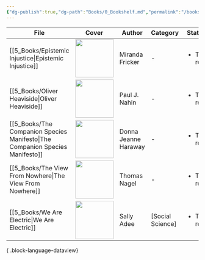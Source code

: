 ```yaml
---
{"dg-publish":true,"dg-path":"Books/0_Bookshelf.md","permalink":"/books/0-bookshelf/","title":"Bookshelf","pinned":true,"tags":["meta/dashboard"],"dgShowToc":true,"created":"2024-11-24T10:42:27.550+01:00","updated":"2024-12-15T18:21:19.444+01:00"}
---
```




| File                                                                            | Cover                                                                                                                                                 | Author               | Category         | Status                    |
| ------------------------------------------------------------------------------- | ----------------------------------------------------------------------------------------------------------------------------------------------------- | -------------------- | ---------------- | ------------------------- |
| [[5_Books/Epistemic Injustice\|Epistemic Injustice]]                         | <img src='http://books.google.com/books/content?id=mwdREAAAQBAJ&printsec=frontcover&img=1&zoom=1&edge=curl&source=gbs_api' width='100' height='auto'> | Miranda Fricker      | \-               | <ul><li>To read</li></ul> |
| [[5_Books/Oliver Heaviside\|Oliver Heaviside]]                               | <img src='http://books.google.com/books/content?id=e9wEntQmA0IC&printsec=frontcover&img=1&zoom=1&edge=curl&source=gbs_api' width='100' height='auto'> | Paul J. Nahin        | \-               | <ul><li>To read</li></ul> |
| [[5_Books/The Companion Species Manifesto\|The Companion Species Manifesto]] | <img src='' width='100' height='auto'>                                                                                                                | Donna Jeanne Haraway | \-               | <ul><li>To read</li></ul> |
| [[5_Books/The View From Nowhere\|The View From Nowhere]]                     | <img src='http://books.google.com/books/content?id=5cryOCGb2nEC&printsec=frontcover&img=1&zoom=1&edge=curl&source=gbs_api' width='100' height='auto'> | Thomas Nagel         | \-               | <ul><li>To read</li></ul> |
| [[5_Books/We Are Electric\|We Are Electric]]                                 | <img src='http://books.google.com/books/content?id=zQZ_EAAAQBAJ&printsec=frontcover&img=1&zoom=1&edge=curl&source=gbs_api' width='100' height='auto'> | Sally Adee           | [Social Science] | <ul><li>To read</li></ul> |

{ .block-language-dataview}

